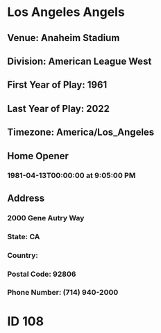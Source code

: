 # Los Angeles Angels
## Venue: Anaheim Stadium
## Division: American League West
## First Year of Play: 1961
## Last Year of Play: 2022
## Timezone: America/Los_Angeles
## Home Opener
### 1981-04-13T00:00:00 at 9:05:00 PM
## Address
### 2000 Gene Autry Way
### State: CA
### Country: 
### Postal Code: 92806
### Phone Number: (714) 940-2000
# ID 108